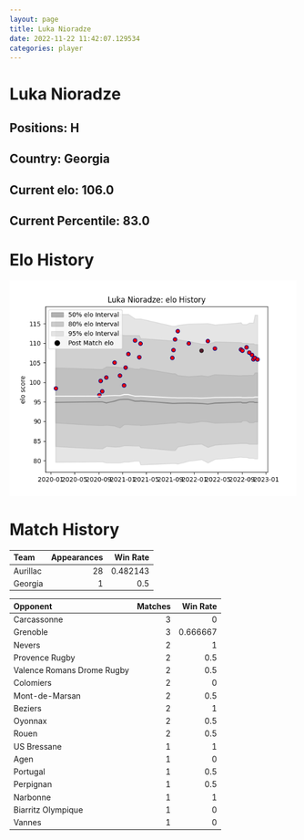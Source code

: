 ```yaml
---  
layout: page  
title: Luka Nioradze  
date: 2022-11-22 11:42:07.129534  
categories: player  
---
```

# Luka Nioradze

## Positions: H

## Country: Georgia

## Current elo: 106.0

## Current Percentile: 83.0

# Elo History


![elo history](history_LukaNioradze.png)
# Match History


| Team     |   Appearances |   Win Rate |
|:---------|--------------:|-----------:|
| Aurillac |            28 |   0.482143 |
| Georgia  |             1 |   0.5      |

| Opponent                   |   Matches |   Win Rate |
|:---------------------------|----------:|-----------:|
| Carcassonne                |         3 |   0        |
| Grenoble                   |         3 |   0.666667 |
| Nevers                     |         2 |   1        |
| Provence Rugby             |         2 |   0.5      |
| Valence Romans Drome Rugby |         2 |   0.5      |
| Colomiers                  |         2 |   0        |
| Mont-de-Marsan             |         2 |   0.5      |
| Beziers                    |         2 |   1        |
| Oyonnax                    |         2 |   0.5      |
| Rouen                      |         2 |   0.5      |
| US Bressane                |         1 |   1        |
| Agen                       |         1 |   0        |
| Portugal                   |         1 |   0.5      |
| Perpignan                  |         1 |   0.5      |
| Narbonne                   |         1 |   1        |
| Biarritz Olympique         |         1 |   0        |
| Vannes                     |         1 |   0        |